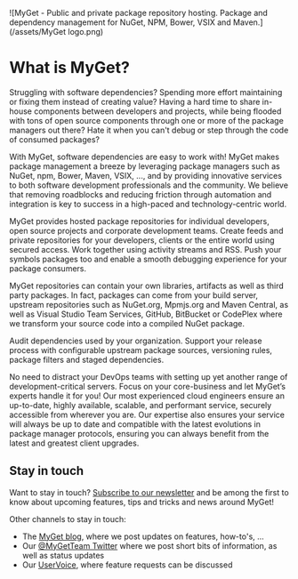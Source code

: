![MyGet - Public and private package repository hosting. Package and dependency management for NuGet, NPM, Bower, VSIX and Maven.](/assets/MyGet logo.png)

# What is MyGet?

Struggling with software dependencies? Spending more effort maintaining or fixing them instead of creating value? Having a hard time to share in-house components between developers and projects, while being flooded with tons of open source components through one or more of the package managers out there? Hate it when you can't debug or step through the code of consumed packages? 

With MyGet, software dependencies are easy to work with! MyGet makes package management a breeze by leveraging package managers such as NuGet, npm, Bower, Maven, VSIX, ..., and by providing innovative services to both software development professionals and the community. We believe that removing roadblocks and reducing friction through automation and integration is key to success in a high-paced and technology-centric world.

MyGet provides hosted package repositories for individual developers, open source projects and corporate development teams. Create feeds and private repositories for your developers, clients or the entire world using secured access.  Work together using activity streams and RSS. Push your symbols packages too and enable a smooth debugging experience for your package consumers.

MyGet repositories can contain your own libraries, artifacts as well as third party packages. In fact, packages can come from your build server, upstream repositories such as NuGet.org, Mpmjs.org and  Maven Central, as well as Visual Studio Team Services, GitHub, BitBucket or CodePlex where we transform your source code into a compiled NuGet package. 

Audit dependencies used by your organization. Support your release process with configurable upstream package sources, versioning rules, package filters and staged dependencies.

No need to distract your DevOps teams with setting up yet another range of development-critical servers. Focus on your core-business and let MyGet’s experts handle it for you!  Our most experienced cloud engineers ensure an up-to-date, highly available, scalable, and performant service, securely accessible from wherever you are. Our expertise also ensures your service will always be up to date and compatible with the latest evolutions in package manager protocols, ensuring you can always benefit from the latest and greatest client upgrades.

## Stay in touch

Want to stay in touch? [Subscribe to our newsletter](https://azug.us2.list-manage.com/subscribe/post?u=47e1708de98684b0f393d63b3&id=7e46fdf709) and be among the first to know about upcoming features, tips and tricks and news around MyGet!

Other channels to stay in touch:

* The [MyGet blog](http://blog.myget.org), where we post updates on features, how-to's, ...
* Our [@MyGetTeam Twitter](https://www.twitter.com/mygetteam) where we post short bits of information, as well as status updates
* Our [UserVoice](https://myget.uservoice.com), where feature requests can be discussed